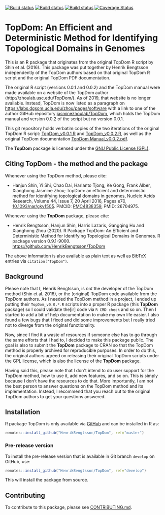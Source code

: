 

<div id="badges"><!-- pkgdown markup -->

<a href="https://github.com/HenrikBengtsson/TopDom/actions?query=workflow%3AR-CMD-check"><img border="0" src="https://github.com/HenrikBengtsson/TopDom/workflows/R-CMD-check/badge.svg?branch=develop" alt="Build status"></a></a>
<a href="https://travis-ci.org/HenrikBengtsson/TopDom"><img border="0" src="https://travis-ci.org/HenrikBengtsson/TopDom.svg" alt="Build status"></a></a>
<a href="https://ci.appveyor.com/project/HenrikBengtsson/topdom"><img border="0" src="https://ci.appveyor.com/api/projects/status/github/HenrikBengtsson/TopDom?svg=true" alt="Build status"></a></a>
<a href="https://codecov.io/gh/HenrikBengtsson/TopDom"><img border="0" src="https://codecov.io/gh/HenrikBengtsson/TopDom/branch/develop/graph/badge.svg" alt="Coverage Status"></a></a>

</div>

# TopDom: An Efficient and Deterministic Method for Identifying Topological Domains in Genomes 

This is an R package that originates from the original TopDom R script by Shin et al. (2016).  This package was put together by Henrik Bengtsson independently of the TopDom authors based on that original TopDom R script and the original TopDom PDF documentation.

The original R script (versions 0.0.1 and 0.0.2) and the TopDom manual were made available on a website of the TopDom author (http<span/>://zhoulab.usc.edu/TopDom/).  As of 2019, that website is no longer available.  Instead, TopDom is now listed as a paragraph on <https://labs.dgsom.ucla.edu/zhou/pages/software> with a link to one of the author GitHub repository [jasminezhoulab/TopDom](https://github.com/jasminezhoulab/TopDom), which holds the TopDom manual and version 0.0.2 of the script but no version 0.0.1.

This git repository holds verbatim copies of the two iterations of the original TopDom R script: [TopDom_v0.0.1.R](https://github.com/HenrikBengtsson/TopDom/tree/0.0.1/R/TopDom.R) and [TopDom_v0.0.2.R](https://github.com/HenrikBengtsson/TopDom/tree/0.0.2/R/TopDom.R), as well as the original TopDom documentation [TopDom Manual_v0.0.2.pdf](https://github.com/HenrikBengtsson/TopDom/blob/0.0.2/docs/TopDom%20Manual_v0.0.2.pdf).

The **TopDom** package is licensed under the [GNU Public License (GPL)](https://www.gnu.org/licenses/gpl.html).


## Citing TopDom - the method and the package

Whenever using the TopDom method, please cite:

* Hanjun Shin, Yi Shi, Chao Dai, Harianto Tjong, Ke Gong, Frank Alber, Xianghong Jasmine Zhou; TopDom: an efficient and deterministic method for identifying topological domains in genomes, Nucleic Acids Research, Volume 44, Issue 7, 20 April 2016, Pages e70, [10.1093/nar/gkv1505](https://doi.org/10.1093/nar/gkv1505). PMCID: [PMC4838359](https://www.ncbi.nlm.nih.gov/pmc/articles/PMC4838359/), PMID: 26704975.

Whenever using the **TopDom** package, please cite:

* Henrik Bengtsson, Hanjun Shin, Harris Lazaris, Gangqing Hu and Xianghong Zhou (2020). R Package TopDom: An Efficient and Deterministic Method for Identifying Topological Domains in Genomes. R package version 0.9.1-9000. https://github.com/HenrikBengtsson/TopDom

The above information is also available as plain text as well as BibTeX entries via `citation("TopDom")`.


## Background

Please note that I, Henrik Bengtsson, is _not_ the developer of the TopDom method (Shin et al. 2016), or the (original) TopDom code available from the TopDom authors.   As I needed the TopDom method in a project, I ended up putting their `TopDom_v0.0.*.R` scripts into a proper R package (this **TopDom** package) so I could validate the[ir] code via `R CMD check` and so on. Then I started to add a bit of help documentation to make my own life easier.  I also found a few bugs that I fixed and did some improvements but I really tried not to diverge from the original functionality.

Now, since I find it a waste of resources if someone else has to go through the same efforts that I had to, I decided to make this package public.  The goal is also to submit the **TopDom** package to CRAN so that the TopDom method is properly archived for reproducible purposes.  In order to do this, the original authors agreed on releasing their original TopDom scripts under the GPL license, which is also the license of the **TopDom** package.

Having said this, please note that I don't intend to do user support for the TopDom method, how to use it, add new features, and so on.  This is simply because I don't have the resources to do that.  More importantly, I am not the best person to answer questions on the TopDom method and its implementation.  Instead, I recommend that you reach out to the original TopDom authors to get your questions answered.


[R]: https://www.r-project.org/
[TopDom]: https://github.com/HenrikBengtsson/TopDom/
[TopDomData]: https://github.com/HenrikBengtsson/TopDomData/

## Installation
R package TopDom is only available via [GitHub](https://github.com/HenrikBengtsson/TopDom) and can be installed in R as:
```r
remotes::install_github("HenrikBengtsson/TopDom", ref="master")
```


### Pre-release version

To install the pre-release version that is available in Git branch `develop` on GitHub, use:
```r
remotes::install_github("HenrikBengtsson/TopDom", ref="develop")
```
This will install the package from source.  


<!-- pkgdown-drop-below -->

## Contributing

To contribute to this package, please see [CONTRIBUTING.md](CONTRIBUTING.md).
